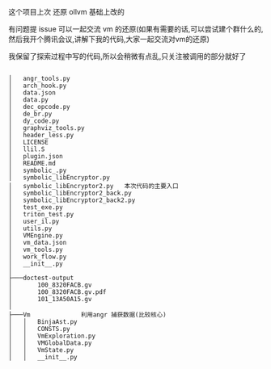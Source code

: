 
这个项目上次 还原 ollvm 基础上改的

有问题提 issue 可以一起交流 vm 的还原(如果有需要的话,可以尝试建个群什么的,然后我开个腾讯会议,讲解下我的代码,大家一起交流对vm的还原)

我保留了探索过程中写的代码,所以会稍微有点乱,只关注被调用的部分就好了
```angular2html

│   angr_tools.py
│   arch_hook.py
│   data.json
│   data.py
│   dec_opcode.py
│   de_br.py
│   dy_code.py
│   graphviz_tools.py
│   header_less.py
│   LICENSE
│   llil.S
│   plugin.json
│   README.md
│   symbolic_.py
│   symbolic_libEncryptor.py
│   symbolic_libEncryptor2.py   本次代码的主要入口
│   symbolic_libEncryptor2_back.py
│   symbolic_libEncryptor2_back2.py
│   test_exe.py
│   triton_test.py
│   user_il.py
│   utils.py
│   VMEngine.py
│   vm_data.json
│   vm_tools.py
│   work_flow.py
│   __init__.py
│
├───doctest-output
│       100_8320FACB.gv
│       100_8320FACB.gv.pdf
│       101_13A50A15.gv
│
├───Vm              利用angr 捕获数据(比较核心)
│   │   BinjaAst.py
│   │   CONSTS.py
│   │   VmExploration.py
│   │   VMGlobalData.py
│   │   VmState.py
│   │   __init__.py


```

